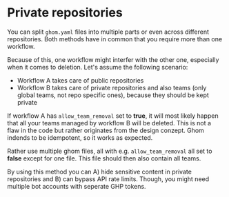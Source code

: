 # Private repositories

You can split `ghom.yaml` files into multiple parts or even across different repositories.
Both methods have in common that you require more than one workflow.

Because of this, one workflow might interfer with the other one, especially when it comes to deletion.
Let's assume the following scenario:

- Workflow A takes care of public repositories
- Workflow B takes care of private repositories and also teams (only global teams, not repo specific ones), because they should be kept private

If workflow A has `allow_team_removal` set to __true__, it will most likely happen that all your teams managed by workflow B will be deleted. This is not a flaw in the code but rather originates from the design conzept. Ghom indends to be idempotent, so it works as expected.

Rather use multiple ghom files, all with e.g. `allow_team_removal` all set to __false__ except for one file. This file should then also contain all teams.

By using this method you can A) hide sensitive content in private repositories and B) can bypass API rate limits. Though, you might need multiple bot accounts with seperate GHP tokens.
